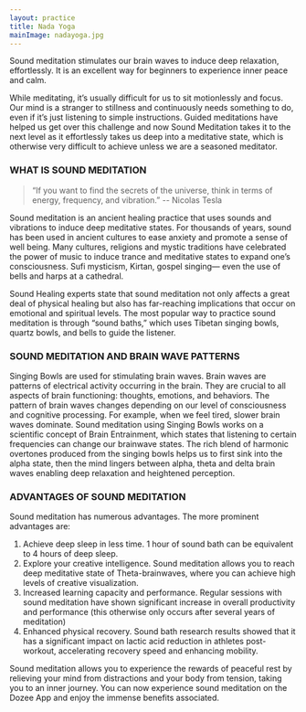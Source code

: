 ```yaml
---
layout: practice
title: Nada Yoga
mainImage: nadayoga.jpg
---
```

Sound meditation stimulates our brain waves to induce deep relaxation, effortlessly. It is an excellent way for beginners to experience inner peace and calm.

While meditating, it’s usually difficult for us to sit motionlessly and focus. Our mind is a stranger to stillness and continuously needs something to do, even if it’s just listening to simple instructions. Guided meditations have helped us get over this challenge and now Sound Meditation takes it to the next level as it effortlessly takes us deep into a meditative state, which is otherwise very difficult to achieve unless we are a seasoned meditator.

### WHAT IS SOUND MEDITATION

> “If you want to find the secrets of the universe, think in terms of energy, frequency, and vibration.”
> -- Nicolas Tesla

Sound meditation is an ancient healing practice that uses sounds and vibrations to induce deep meditative states. For thousands of years, sound has been used in ancient cultures to ease anxiety and promote a sense of well being. Many cultures, religions and mystic traditions have celebrated the power of music to induce trance and meditative states to expand one’s consciousness.  Sufi mysticism, Kirtan, gospel singing— even the use of bells and harps at a cathedral.

Sound Healing experts state that sound meditation not only affects a great deal of physical healing but also has far-reaching implications that occur on emotional and spiritual levels. The most popular way to practice sound meditation is through “sound baths,” which uses Tibetan singing bowls, quartz bowls, and bells to guide the listener.

### SOUND MEDITATION AND BRAIN WAVE PATTERNS

Singing Bowls are used for stimulating brain waves. Brain waves are patterns of electrical activity occurring in the brain. They are crucial to all aspects of brain functioning: thoughts, emotions, and behaviors. The pattern of brain waves changes depending on our level of consciousness and cognitive processing. For example, when we feel tired, slower brain waves dominate.
Sound meditation using Singing Bowls works on a scientific concept of Brain Entrainment, which states that listening to certain frequencies can change our brainwave states. The rich blend of harmonic overtones produced from the singing bowls helps us to first sink into the alpha state, then the mind lingers between alpha, theta and delta brain waves enabling deep relaxation and heightened perception.

### ADVANTAGES OF SOUND MEDITATION

Sound meditation has numerous advantages. The more prominent advantages are:

1. Achieve deep sleep in less time. 1 hour of sound bath can be equivalent to 4 hours of deep sleep.
2. Explore your creative intelligence. Sound meditation allows you to reach deep meditative state of Theta-brainwaves, where you can achieve high levels of creative visualization.
3. Increased learning capacity and performance. Regular sessions with sound meditation have shown significant increase in overall productivity and performance (this otherwise only occurs after several years of meditation)
4. Enhanced physical recovery. Sound bath research results showed that it has a significant impact on lactic acid reduction in athletes post-workout, accelerating recovery speed and enhancing mobility.

Sound meditation allows you to experience the rewards of peaceful rest by relieving your mind from distractions and your body from tension, taking you to an inner journey. You can now experience sound meditation on the Dozee App and enjoy the immense benefits associated.
